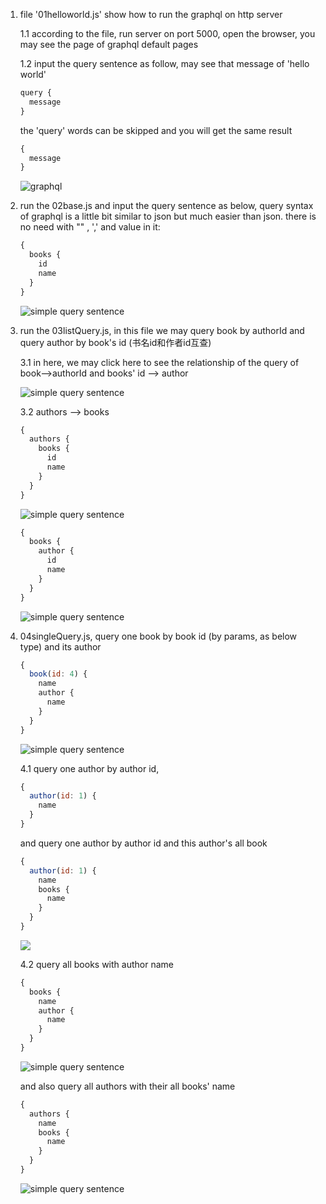 1.  file '01helloworld.js' show how to run the graphql on http server
    
    1.1 according to the file, run server on port 5000, open the browser, you may see the page of graphql default pages

    1.2 input the query sentence as follow, may see that message of 'hello world'
    ```js 
    query {
      message
    }
    ```
    the 'query' words can be skipped and you will get the same result
    ```js
    {
      message
    }
    ```
    ![graphql](https://raw.githubusercontent.com/ys558/js-simple-demo/master/04-graphql-learn/img-MD/1.2.png)

2. run the 02base.js and input the query sentence as below,  query syntax of graphql is a little bit similar to json but much easier than json. there is no need with "" , ',' and value in it:
    ```js
    {
      books {
        id
        name
      }
    }
    ```
    ![simple query sentence](https://raw.githubusercontent.com/ys558/js-simple-demo/master/04-graphql-learn/img-MD/2.png)

3. run the 03listQuery.js, in this file we may query book by authorId and query author by book's id (书名id和作者id互查)
    
    3.1 in here, we may click here to see the relationship of the query of book-->authorId and books' id --> author

    ![simple query sentence](https://raw.githubusercontent.com/ys558/js-simple-demo/master/04-graphql-learn/img-MD/3.1.gif)

    3.2 authors --> books
    ```js
    {
      authors {
        books {
          id
          name
        }
      }
    }
    ```
    
    ![simple query sentence](https://raw.githubusercontent.com/ys558/js-simple-demo/master/04-graphql-learn/img-MD/3.3.png)

    ```js
    {
      books {
        author {
          id
          name
        }
      }
    }
    ```
    ![simple query sentence](https://raw.githubusercontent.com/ys558/js-simple-demo/master/04-graphql-learn/img-MD/3.2.png)

4. 04singleQuery.js, query one book by book id (by params, as below type) and its author
    ```js
    {
      book(id: 4) {
        name
        author {
          name
        }
      }
    }
    ```
    ![simple query sentence](https://raw.githubusercontent.com/ys558/js-simple-demo/master/04-graphql-learn/img-MD/4.png)

    4.1 query one author by author id,
    ```js
    {
      author(id: 1) {
        name
      }
    }
    ```
    and query one author by author id and this author's all book
    ```js
    {
      author(id: 1) {
        name
        books {
          name
        }
      }
    }
    ```
    ![](https://raw.githubusercontent.com/ys558/js-simple-demo/master/04-graphql-learn/img-MD/4.2.png)

    4.2 query all books with author name
    ```js
    {
      books {
        name
        author {
          name
        }
      }
    }
    ```
    ![simple query sentence](https://raw.githubusercontent.com/ys558/js-simple-demo/master/04-graphql-learn/img-MD/4.1.png)
    
    and also query all authors with their all books' name
    ```js
    {
      authors {
        name
        books {
          name
        }
      }
    }
    ```
    ![simple query sentence](https://raw.githubusercontent.com/ys558/js-simple-demo/master/04-graphql-learn/img-MD/4.1.1.png)
    

